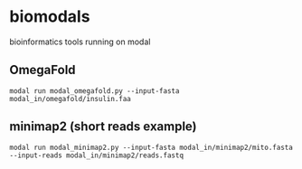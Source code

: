 # biomodals
bioinformatics tools running on modal

## OmegaFold
```
modal run modal_omegafold.py --input-fasta modal_in/omegafold/insulin.faa
```
## minimap2 (short reads example)
```
modal run modal_minimap2.py --input-fasta modal_in/minimap2/mito.fasta --input-reads modal_in/minimap2/reads.fastq
```

